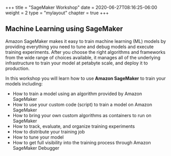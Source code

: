 +++
title = "SageMaker Workshop"
date = 2020-06-27T08:16:25-06:00
weight = 2
type = "mylayout"
chapter = true
+++

## Machine Learning using SageMaker

Amazon SageMaker makes it easy to train machine learning (ML) models by providing everything you need to tune and debug models and execute training experiments. After you choose the right algorithms and frameworks from the wide range of choices available, it manages all of the underlying infrastructure to train your model at petabyte scale, and deploy it to production.

In this workshop you will learn how to use __Amazon SageMaker__ to train your models including:

* How to train a model using an algorithm provided by Amazon SageMaker
* How to use your custom code (script) to train a model on Amazon SageMaker
* How to bring your own custom algorithms as containers to run on SageMaker
* How to track, evaluate, and organize training experiments
* How to distribute your training job
* How to tune your model
* How to get full visibility into the training process through Amazon SageMaker Debugger
